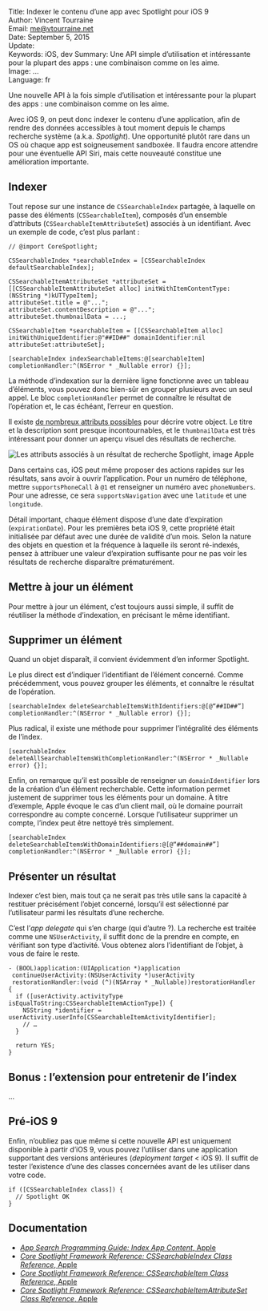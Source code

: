 Title:     Indexer le contenu d’une app avec Spotlight pour iOS 9  
Author:    Vincent Tourraine  
Email:     me@vtourraine.net  
Date:      September 5, 2015  
Update:   
Keywords:  iOS, dev
Summary:   Une API simple d’utilisation et intéressante pour la plupart des apps : une combinaison comme on les aime.  
Image:     ...  
Language:  fr  

Une nouvelle API à la fois simple d’utilisation et intéressante pour la plupart des apps : une combinaison comme on les aime.

Avec iOS 9, on peut donc indexer le contenu d’une application, afin de rendre des données accessibles à tout moment depuis le champs recherche système (a.k.a. _Spotlight_). Une opportunité plutôt rare dans un OS où chaque app est soigneusement sandboxée. Il faudra encore attendre pour une éventuelle API Siri, mais cette nouveauté constitue une amélioration importante.


## Indexer

Tout repose sur une instance de `CSSearchableIndex` partagée, à laquelle on passe des éléments (`CSSearchableItem`), composés d’un ensemble d’attributs (`CSSearchableItemAttributeSet`) associés à un identifiant. Avec un exemple de code, c’est plus parlant :

``` objc
// @import CoreSpotlight;

CSSearchableIndex *searchableIndex = [CSSearchableIndex defaultSearchableIndex];

CSSearchableItemAttributeSet *attributeSet = [[CSSearchableItemAttributeSet alloc] initWithItemContentType:(NSString *)kUTTypeItem];
attributeSet.title = @"...";
attributeSet.contentDescription = @"...";
attributeSet.thumbnailData = ...;

CSSearchableItem *searchableItem = [[CSSearchableItem alloc] initWithUniqueIdentifier:@"##ID##" domainIdentifier:nil attributeSet:attributeSet];

[searchableIndex indexSearchableItems:@[searchableItem] completionHandler:^(NSError * _Nullable error) {}];
```

La méthode d’indexation sur la dernière ligne fonctionne avec un tableau d’éléments, vous pouvez donc bien-sûr en grouper plusieurs avec un seul appel. Le bloc `completionHandler` permet de connaître le résultat de l’opération et, le cas échéant, l’erreur en question. 

Il existe [de nombreux attributs possibles](https://developer.apple.com/library/prerelease/ios/documentation/CoreSpotlight/Reference/CSSearchableItemAttributeSet_Class/index.html#//apple_ref/occ/cl/CSSearchableItemAttributeSet) pour décrire votre object. Le titre et la description sont presque incontournables, et le `thumbnailData` est très intéressant pour donner un aperçu visuel des résultats de recherche. 

![Les attributs associés à un résultat de recherche Spotlight, image Apple][search result]

Dans certains cas, iOS peut même proposer des actions rapides sur les résultats, sans avoir à ouvrir l’application. Pour un numéro de téléphone, mettre `supportsPhoneCall` à `@1` et renseigner un numéro avec `phoneNumbers`. Pour une adresse, ce sera `supportsNavigation` avec une `latitude` et une `longitude`.

Détail important, chaque élément dispose d’une date d’expiration (`expirationDate`). Pour les premières beta iOS 9, cette propriété était initialisée par défaut avec une durée de validité d’un mois. Selon la nature des objets en question et la fréquence à laquelle ils seront ré-indexés, pensez à attribuer une valeur d’expiration suffisante pour ne pas voir les résultats de recherche disparaître prématurément.


## Mettre à jour un élément

Pour mettre à jour un élément, c’est toujours aussi simple, il suffit de réutiliser la méthode d’indexation, en précisant le même identifiant.


## Supprimer un élément

Quand un objet disparaît, il convient évidemment d’en informer Spotlight.

Le plus direct est d’indiquer l’identifiant de l’élément concerné. Comme précédemment, vous pouvez grouper les éléments, et connaître le résultat de l’opération.

``` objc
[searchableIndex deleteSearchableItemsWithIdentifiers:@[@“##ID##”] completionHandler:^(NSError * _Nullable error) {}];
```

Plus radical, il existe une méthode pour supprimer l’intégralité des éléments de l’index.

``` objc
[searchableIndex deleteAllSearchableItemsWithCompletionHandler:^(NSError * _Nullable error) {}];
```

Enfin, on remarque qu’il est possible de renseigner un `domainIdentifier` lors de la création d’un élément recherchable. Cette information permet justement de supprimer tous les éléments pour un domaine. À titre d’exemple, Apple évoque le cas d’un client mail, où le domaine pourrait correspondre au compte concerné. Lorsque l’utilisateur supprimer un compte, l’index peut être nettoyé très simplement.

``` objc
[searchableIndex deleteSearchableItemsWithDomainIdentifiers:@[@“##domain##”] completionHandler:^(NSError * _Nullable error) {}];
```


## Présenter un résultat

Indexer c’est bien, mais tout ça ne serait pas très utile sans la capacité à restituer précisément l’objet concerné, lorsqu’il est sélectionné par l’utilisateur parmi les résultats d’une recherche.  

C’est l’_app delegate_ qui s’en charge (qui d’autre ?). La recherche est traitée comme une `NSUserActivity`, il suffit donc de la prendre en compte, en vérifiant son type d’activité. Vous obtenez alors l’identifiant de l’objet, à vous de faire le reste.

``` objc
- (BOOL)application:(UIApplication *)application 
 continueUserActivity:(NSUserActivity *)userActivity
 restorationHandler:(void (^)(NSArray * _Nullable))restorationHandler {
  if ([userActivity.activityType isEqualToString:CSSearchableItemActionType]) {
    NSString *identifier = userActivity.userInfo[CSSearchableItemActivityIdentifier];
    // …
  }

  return YES;
}
```


## Bonus : l’extension pour entretenir de l’index

…



## Pré-iOS 9

Enfin, n’oubliez pas que même si cette nouvelle API est uniquement disponible à partir d’iOS 9, vous pouvez l’utiliser dans une application supportant des versions antérieures (_deployment target_ < iOS 9). Il suffit de tester l’existence d’une des classes concernées avant de les utiliser dans votre code.

``` objc
if ([CSSearchableIndex class]) {
  // Spotlight OK
}
```


## Documentation

- [_App Search Programming Guide: Index App Content_, Apple](https://developer.apple.com/library/prerelease/ios/documentation/General/Conceptual/AppSearch/AppContent.html#//apple_ref/doc/uid/TP40016308-CH7-SW1)
- [_Core Spotlight Framework Reference: CSSearchableIndex Class Reference_, Apple](https://developer.apple.com/library/prerelease/ios/documentation/CoreSpotlight/Reference/CSSearchableIndex_Class/index.html#//apple_ref/occ/instm/CSSearchableIndex/)
- [_Core Spotlight Framework Reference: CSSearchableItem Class Reference_, Apple](https://developer.apple.com/library/prerelease/ios/documentation/CoreSpotlight/Reference/CSSearchableItem_Class/index.html#//apple_ref/occ/cl/CSSearchableItem)
- [_Core Spotlight Framework Reference: CSSearchableItemAttributeSet Class Reference_, Apple](https://developer.apple.com/library/prerelease/ios/documentation/CoreSpotlight/Reference/CSSearchableItemAttributeSet_Class/index.html#//apple_ref/occ/cl/CSSearchableItemAttributeSet)

[search result]: https://developer.apple.com/library/prerelease/ios/documentation/General/Conceptual/AppSearch/Art/numbers_2x.png